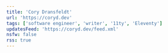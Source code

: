 ```yaml
---
title: 'Cory Dransfeldt'
url: 'https://coryd.dev'
tags: ['software engineer', 'writer', '11ty', 'Eleventy']
updatesFeed: 'https://coryd.dev/feed.xml'
nsfw: false
rss: true
---
```


